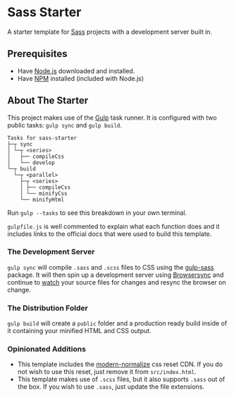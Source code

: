 # Sass Starter

A starter template for [Sass](https://sass-lang.com/) projects with a development server built in.

## Prerequisites

- Have [Node.js](https://nodejs.org/en) downloaded and installed.
- Have [NPM](<https://en.wikipedia.org/wiki/Npm_(software)>) installed (included with Node.js)

## About The Starter

This project makes use of the [Gulp](https://gulpjs.com/) task runner. It is configured with two public tasks: `gulp sync` and `gulp build`.

```
Tasks for sass-starter
├─┬ sync
│ └─┬ <series>
│   ├── compileCss
│   └── develop
└─┬ build
  └─┬ <parallel>
    ├─┬ <series>
    │ ├── compileCss
    │ └── minifyCss
    └── minifyHtml
```

Run `gulp --tasks` to see this breakdown in your own terminal.

`gulpfile.js` is well commented to explain what each function does and it includes links to the official docs that were used to build this template.

### The Development Server

`gulp sync` will compile `.sass` and `.scss` files to CSS using the [gulp-sass](https://github.com/dlmanning/gulp-sass) package. It will then spin up a development server using [Browsersync](https://browsersync.io/docs/gulp) and continue to [watch](https://gulpjs.com/docs/en/getting-started/watching-files/#watched-events) your source files for changes and resync the browser on change.

### The Distribution Folder

`gulp build` will create a `public` folder and a production ready build inside of it containing your minified HTML and CSS output.

### Opinionated Additions

- This template includes the [modern-normalize](https://github.com/sindresorhus/modern-normalize) css reset CDN. If you do not wish to use this reset, just remove it from `src/index.html`.
  <br />
- This template makes use of `.scss` files, but it also supports `.sass` out of the box. If you wish to use `.sass`, just update the file extensions.
